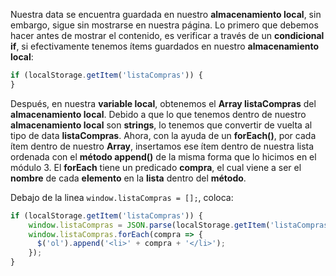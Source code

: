 Nuestra data se encuentra guardada en nuestro **almacenamiento local**, sin embargo, sigue sin mostrarse en nuestra página. Lo primero que debemos hacer antes de mostrar el contenido, es verificar a través de un **condicional if**, si efectivamente tenemos ítems guardados en nuestro **almacenamiento local**:

```jsx
if (localStorage.getItem('listaCompras')) {
}
```

Después, en nuestra **variable local**, obtenemos el **Array listaCompras** del **almacenamiento local**. Debido a que lo que tenemos dentro de nuestro **almacenamiento local** son **strings**, lo tenemos que convertir de vuelta al tipo de data **listaCompras**. Ahora, con la ayuda de un **forEach()**, por cada ítem dentro de nuestro **Array**, insertamos ese ítem dentro de nuestra lista ordenada con el **método append()** de la misma forma que lo hicimos en el módulo 3. El **forEach** tiene un predicado **compra**, el cual viene a ser el **nombre** de cada **elemento** en la **lista** dentro del **método**.

Debajo de la linea `window.listaCompras = [];`, coloca:

```jsx
if (localStorage.getItem('listaCompras')) {
    window.listaCompras = JSON.parse(localStorage.getItem('listaCompras'));
    window.listaCompras.forEach(compra => {
      $('ol').append('<li>' + compra + '</li>');
    });
}
```
